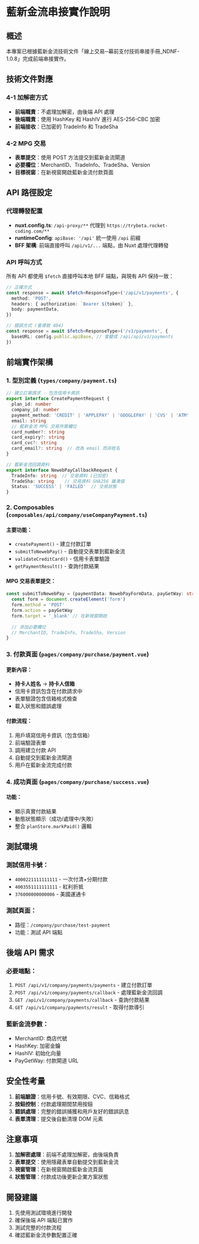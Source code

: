 # 藍新金流串接實作說明

## 概述

本專案已根據藍新金流技術文件「線上交易─幕前支付技術串接手冊_NDNF-1.0.8」完成前端串接實作。

## 技術文件對應

### 4-1 加解密方式
- **前端職責**：不處理加解密，由後端 API 處理
- **後端職責**：使用 HashKey 和 HashIV 進行 AES-256-CBC 加密
- **前端接收**：已加密的 TradeInfo 和 TradeSha

### 4-2 MPG 交易
- **表單提交**：使用 POST 方法提交到藍新金流閘道
- **必要欄位**：MerchantID、TradeInfo、TradeSha、Version
- **目標視窗**：在新視窗開啟藍新金流付款頁面

## API 路徑設定

### 代理轉發配置
- **nuxt.config.ts**: `/api-proxy/**` 代理到 `https://trybeta.rocket-coding.com/**`
- **runtimeConfig**: `apiBase: '/api'` 統一使用 `/api` 前綴
- **BFF 架構**: 前端直接呼叫 `/api/v1/...` 端點，由 Nuxt 處理代理轉發

### API 呼叫方式
所有 API 都使用 `$fetch` 直接呼叫本地 BFF 端點，與現有 API 保持一致：
```typescript
// 正確方式
const response = await $fetch<ResponseType>('/api/v1/payments', {
  method: 'POST',
  headers: { authorization: `Bearer ${token}` },
  body: paymentData,
})

// 錯誤方式 (會導致 404)
const response = await $fetch<ResponseType>('/v1/payments', {
  baseURL: config.public.apiBase, // 會變成 /api/api/v1/payments
})
```

## 前端實作架構

### 1. 型別定義 (`types/company/payment.ts`)

```typescript
// 建立訂單請求 - 包含信用卡資訊
export interface CreatePaymentRequest {
  plan_id: number
  company_id: number
  payment_method: 'CREDIT' | 'APPLEPAY' | 'GOOGLEPAY' | 'CVS' | 'ATM'
  email: string
  // 藍新金流 MPG 交易所需欄位
  card_number?: string
  card_expiry?: string
  card_cvc?: string
  card_email?: string  // 改為 email 而非姓名
}

// 藍新金流回調資料
export interface NewebPayCallbackRequest {
  TradeInfo: string  // 交易資料 (已加密)
  TradeSha: string    // 交易資料 SHA256 雜湊值
  Status: 'SUCCESS' | 'FAILED'  // 交易狀態
}
```

### 2. Composables (`composables/api/company/useCompanyPayment.ts`)

#### 主要功能：
- `createPayment()` - 建立付款訂單
- `submitToNewebPay()` - 自動提交表單到藍新金流
- `validateCreditCard()` - 信用卡表單驗證
- `getPaymentResult()` - 查詢付款結果

#### MPG 交易表單提交：
```typescript
const submitToNewebPay = (paymentData: NewebPayFormData, payGetWay: string): void => {
  const form = document.createElement('form')
  form.method = 'POST'
  form.action = payGetWay
  form.target = '_blank' // 在新視窗開啟
  
  // 添加必要欄位
  // MerchantID, TradeInfo, TradeSha, Version
}
```

### 3. 付款頁面 (`pages/company/purchase/payment.vue`)

#### 更新內容：
- **持卡人姓名** → **持卡人信箱**
- 信用卡資訊包含在付款請求中
- 表單驗證包含信箱格式檢查
- 載入狀態和錯誤處理

#### 付款流程：
1. 用戶填寫信用卡資訊（包含信箱）
2. 前端驗證表單
3. 調用建立付款 API
4. 自動提交到藍新金流閘道
5. 用戶在藍新金流完成付款

### 4. 成功頁面 (`pages/company/purchase/success.vue`)

#### 功能：
- 顯示真實付款結果
- 動態狀態顯示（成功/處理中/失敗）
- 整合 `planStore.markPaid()` 邏輯

## 測試環境

### 測試信用卡號：
- `4000221111111111` - 一次付清+分期付款
- `4003551111111111` - 紅利折抵
- `376000000000006` - 美國運通卡

### 測試頁面：
- 路徑：`/company/purchase/test-payment`
- 功能：測試 API 端點

## 後端 API 需求

### 必要端點：
1. `POST /api/v1/company/payments/payments` - 建立付款訂單
2. `POST /api/v1/company/payments/callback` - 處理藍新金流回調
3. `GET /api/v1/company/payments/callback` - 查詢付款結果
4. `GET /api/v1/company/payments/result` - 取得付款導引

### 藍新金流參數：
- MerchantID: 商店代號
- HashKey: 加密金鑰
- HashIV: 初始化向量
- PayGetWay: 付款閘道 URL

## 安全性考量

1. **前端驗證**：信用卡號、有效期限、CVC、信箱格式
2. **按鈕控制**：付款處理期間禁用按鈕
3. **錯誤處理**：完整的錯誤捕獲和用戶友好的錯誤訊息
4. **表單清理**：提交後自動清理 DOM 元素

## 注意事項

1. **加解密處理**：前端不處理加解密，由後端負責
2. **表單提交**：使用隱藏表單自動提交到藍新金流
3. **視窗管理**：在新視窗開啟藍新金流頁面
4. **狀態管理**：付款成功後更新企業方案狀態

## 開發建議

1. 先使用測試環境進行開發
2. 確保後端 API 端點已實作
3. 測試完整的付款流程
4. 確認藍新金流參數配置正確
